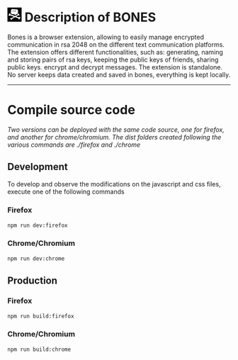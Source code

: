 
# ![bones icon](https://raw.githubusercontent.com/ArguelBenoit/BONES/master/firefox/icons/icon-32.png) Description of BONES

Bones is a browser extension, allowing to easily manage encrypted communication in rsa 2048 on the different text communication platforms. The extension offers different functionalities, such as: generating, naming and storing pairs of rsa keys, keeping the public keys of friends, sharing public keys. encrypt and decrypt messages. The extension is standalone. No server keeps data created and saved in bones, everything is kept locally.

---

# Compile source code

*Two versions can be deployed with the same code source, one for firefox, and another for chrome/chromium. The dist folders created following the various commands are ./firefox and ./chrome*

## Development

To develop and observe the modifications on the javascript and css files, execute one of the following commands

### Firefox

```
npm run dev:firefox
```

### Chrome/Chromium

```
npm run dev:chrome
```

## Production

### Firefox

```
npm run build:firefox
```

### Chrome/Chromium

```
npm run build:chrome
```
